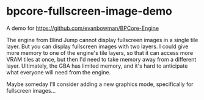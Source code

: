 # bpcore-fullscreen-image-demo

A demo for https://github.com/evanbowman/BPCore-Engine

The engine from Blind Jump cannot display fullscreen images in a single tile
layer. But you can display fullscreen images with two layers. I could give more
memory to one of the engine's tile layers, so that it can access more VRAM tiles
at once, but then I'd need to take memory away from a different
layer. Ultimately, the GBA has limited memory, and it's hard to anticipate what
everyone will need from the engine.

Maybe someday I'll consider adding a new graphics mode, specifically for
fullscreen images...
